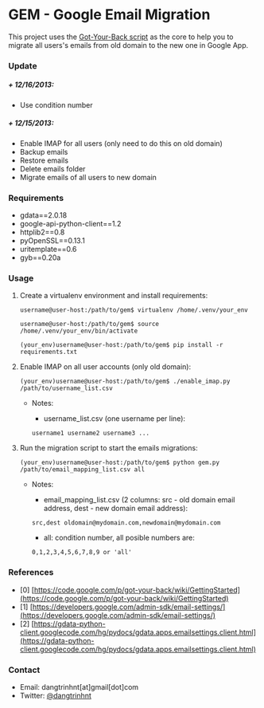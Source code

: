 GEM - Google Email Migration
=============================

This project uses the [Got-Your-Back script](https://code.google.com/p/got-your-back/) as the core to help you to migrate all users's emails from old domain to the new one in Google App.


### Update


##### + 12/16/2013:

+ Use condition number


##### + 12/15/2013:

+ Enable IMAP for all users (only need to do this on old domain)
+ Backup emails
+ Restore emails
+ Delete emails folder
+ Migrate emails of all users to new domain


### Requirements

+ gdata==2.0.18
+ google-api-python-client==1.2
+ httplib2==0.8
+ pyOpenSSL==0.13.1
+ uritemplate==0.6
+ gyb==0.20a



### Usage

1. Create a virtualenv environment and install requirements:

	`username@user-host:/path/to/gem$ virtualenv /home/.venv/your_env`

	`username@user-host:/path/to/gem$ source /home/.venv/your_env/bin/activate`

	`(your_env)username@user-host:/path/to/gem$ pip install -r requirements.txt`


2. Enable IMAP on all user accounts (only old domain):

	`(your_env)username@user-host:/path/to/gem$ ./enable_imap.py /path/to/username_list.csv`

	+ Notes:
		* username_list.csv (one username per line):

		`username1
		username2
		username3
		...`

3. Run the migration script to start the emails migrations:

	`(your_env)username@user-host:/path/to/gem$ python gem.py /path/to/email_mapping_list.csv all`

	+ Notes:
		* email_mapping_list.csv (2 columns: src - old domain email address, dest - new domain email address):
		
		`src,dest
		oldomain@mydomain.com,newdomain@mydomain.com`

		* all: condition number, all posible numbers are: 

		`0,1,2,3,4,5,6,7,8,9 or 'all'`


### References

+ [0] [https://code.google.com/p/got-your-back/wiki/GettingStarted](https://code.google.com/p/got-your-back/wiki/GettingStarted)
+ [1] [https://developers.google.com/admin-sdk/email-settings/](https://developers.google.com/admin-sdk/email-settings/)
+ [2] [https://gdata-python-client.googlecode.com/hg/pydocs/gdata.apps.emailsettings.client.html](https://gdata-python-client.googlecode.com/hg/pydocs/gdata.apps.emailsettings.client.html)


### Contact

+ Email: dangtrinhnt[at]gmail[dot]com
+ Twitter: [@dangtrinhnt](https://twitter.com/dangtrinhnt)
